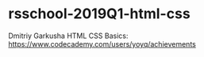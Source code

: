 # rsschool-2019Q1-html-css

Dmitriy Garkusha
HTML CSS Basics: https://www.codecademy.com/users/yoyq/achievements
